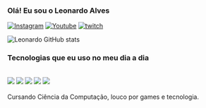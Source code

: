 ### Olá! Eu sou o Leonardo Alves

[![Instagram](https://img.shields.io/badge/Instagram-E4405F?style=for-the-badge&logo=instagram&logoColor=white)](https://www.instagram.com/ffc.leo52/)
[![Youtube](https://img.shields.io/badge/YouTube-FF0000?style=for-the-badge&logo=youtube&logoColor=white)](https://www.youtube.com/channel/UCjyJ1J05xPpOjMp1X2PYW0Q)
 [![twitch](https://img.shields.io/badge/Twitch-9146FF?style=for-the-badge&logo=twitch&logoColor=white)](https://www.twitch.tv/leozinjg52)

 ![Leonardo GitHub stats](https://github-readme-stats.vercel.app/api?username=leonardoalvesrodrigues&show_icons=true&theme=radical)

 ### Tecnologias que eu uso no meu dia a dia

 <div style="display": inline_block"><br>
 <img align="center "alt"html5" src="https://img.shields.io/badge/HTML5-E34F26?style=for-the-badge&logo=html5&logoColor=white" />
 <img align="center "alt"css3" src="https://img.shields.io/badge/CSS3-1572B6?style=for-the-badge&logo=css3&logoColor=white" />
 <img align="center "alt"JAVASCRIPT" src="https://img.shields.io/badge/JavaScript-F7DF1E?style=for-the-badge&logo=javascript&logoColor=black" />
 <img align="center "alt"LINUX MINT" src="https://img.shields.io/badge/Linux_Mint-87CF3E?style=for-the-badge&logo=linux-mint&logoColor=white" />
 <img align="center "alt"UBUNTU" src="https://img.shields.io/badge/Ubuntu-E95420?style=for-the-badge&logo=ubuntu&logoColor=white" />
 </div><br>
 Cursando Ciência da Computação, louco por games e tecnologia.